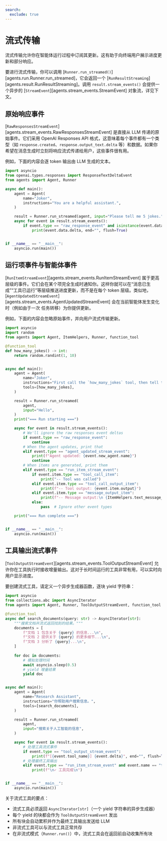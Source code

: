 ```yaml
---
search:
  exclude: true
---
```

# 流式传输

流式传输允许你在智能体运行过程中订阅其更新。这有助于向终端用户展示进度更新和部分响应。

要进行流式传输，你可以调用 [`Runner.run_streamed()`][agents.run.Runner.run_streamed]，它会返回一个 [`RunResultStreaming`][agents.result.RunResultStreaming]。调用 `result.stream_events()` 会提供一个异步的 [`StreamEvent`][agents.stream_events.StreamEvent] 对象流，详见下文。

## 原始响应事件

[`RawResponsesStreamEvent`][agents.stream_events.RawResponsesStreamEvent] 是直接从 LLM 传递的原始事件。它们采用 OpenAI Responses API 格式，这意味着每个事件都有一个类型（如 `response.created`、`response.output_text.delta` 等）和数据。如果你希望在消息生成时立刻将响应流式传递给用户，这些事件很有用。

例如，下面的内容会逐 token 输出由 LLM 生成的文本。

```python
import asyncio
from openai.types.responses import ResponseTextDeltaEvent
from agents import Agent, Runner

async def main():
    agent = Agent(
        name="Joker",
        instructions="You are a helpful assistant.",
    )

    result = Runner.run_streamed(agent, input="Please tell me 5 jokes.")
    async for event in result.stream_events():
        if event.type == "raw_response_event" and isinstance(event.data, ResponseTextDeltaEvent):
            print(event.data.delta, end="", flush=True)


if __name__ == "__main__":
    asyncio.run(main())
```

## 运行项事件与智能体事件

[`RunItemStreamEvent`][agents.stream_events.RunItemStreamEvent] 属于更高层级的事件。它们会在某个项完全生成时通知你。这样你就可以在“消息已生成”“工具已运行”等层级推送进度更新，而不是在每个 token 层级。类似地，[`AgentUpdatedStreamEvent`][agents.stream_events.AgentUpdatedStreamEvent] 会在当前智能体发生变化时（例如由于一次 任务转移）为你提供更新。

例如，下面的内容会忽略原始事件，并向用户流式传输更新。

```python
import asyncio
import random
from agents import Agent, ItemHelpers, Runner, function_tool

@function_tool
def how_many_jokes() -> int:
    return random.randint(1, 10)


async def main():
    agent = Agent(
        name="Joker",
        instructions="First call the `how_many_jokes` tool, then tell that many jokes.",
        tools=[how_many_jokes],
    )

    result = Runner.run_streamed(
        agent,
        input="Hello",
    )
    print("=== Run starting ===")

    async for event in result.stream_events():
        # We'll ignore the raw responses event deltas
        if event.type == "raw_response_event":
            continue
        # When the agent updates, print that
        elif event.type == "agent_updated_stream_event":
            print(f"Agent updated: {event.new_agent.name}")
            continue
        # When items are generated, print them
        elif event.type == "run_item_stream_event":
            if event.item.type == "tool_call_item":
                print("-- Tool was called")
            elif event.item.type == "tool_call_output_item":
                print(f"-- Tool output: {event.item.output}")
            elif event.item.type == "message_output_item":
                print(f"-- Message output:\n {ItemHelpers.text_message_output(event.item)}")
            else:
                pass  # Ignore other event types

    print("=== Run complete ===")


if __name__ == "__main__":
    asyncio.run(main())
```

## 工具输出流式事件

[`ToolOutputStreamEvent`][agents.stream_events.ToolOutputStreamEvent] 允许你在工具执行时接收增量输出。这对于长时间运行的工具非常有用，可以实时向用户显示进度。

要创建流式工具，请定义一个异步生成器函数，逐块 yield 字符串：

```python
import asyncio
from collections.abc import AsyncIterator
from agents import Agent, Runner, ToolOutputStreamEvent, function_tool

@function_tool
async def search_documents(query: str) -> AsyncIterator[str]:
    """搜索文档并流式返回找到的结果。"""
    documents = [
        f"文档 1 包含关于 {query} 的信息...\n",
        f"文档 2 提供关于 {query} 的更多细节...\n",
        f"文档 3 分析了 {query}...\n",
    ]
    
    for doc in documents:
        # 模拟处理时间
        await asyncio.sleep(0.5)
        # yield 增量结果
        yield doc


async def main():
    agent = Agent(
        name="Research Assistant",
        instructions="你帮助用户搜索信息。",
        tools=[search_documents],
    )

    result = Runner.run_streamed(
        agent,
        input="搜索关于人工智能的信息",
    )

    async for event in result.stream_events():
        # 处理工具流式事件
        if event.type == "tool_output_stream_event":
            print(f"[{event.tool_name}] {event.delta}", end="", flush=True)
        # 处理最终工具输出
        elif event.type == "run_item_stream_event" and event.name == "tool_output":
            print(f"\n✓ 工具完成\n")


if __name__ == "__main__":
    asyncio.run(main())
```

关于流式工具的要点：

- 流式工具必须返回 `AsyncIterator[str]`（一个 yield 字符串的异步生成器）
- 每个 yield 的块都会作为 `ToolOutputStreamEvent` 发出
- 所有块会自动累积并作为最终工具输出发送给 LLM
- 非流式工具可以与流式工具正常共存
- 在非流式模式（`Runner.run()`）中，流式工具会在返回前自动收集所有块